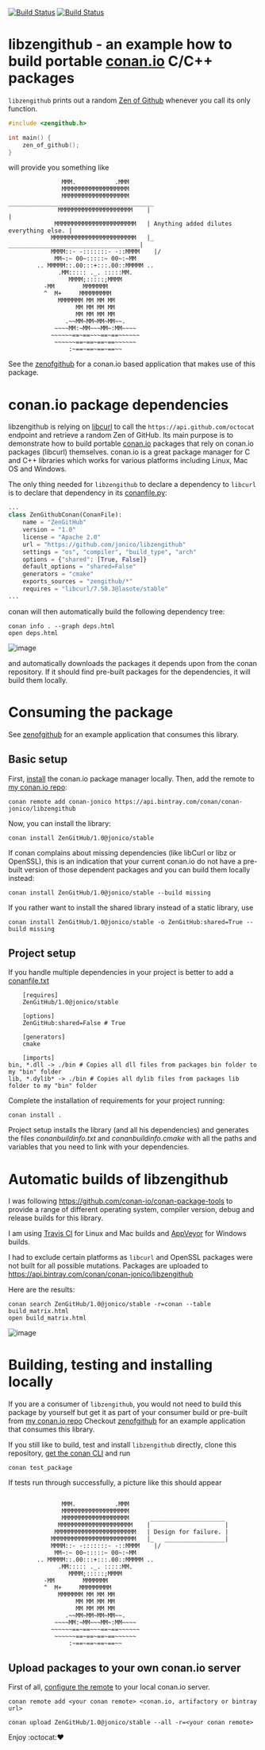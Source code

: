 [![Build Status](https://travis-ci.org/jonico/libzengithub.svg)](https://travis-ci.org/jonico/libzengithub)
[![Build Status](https://ci.appveyor.com/api/projects/status/github/jonico/libzengithub)](https://ci.appveyor.com/project/jonico/libzengithub)

# libzengithub - an example how to build portable [conan.io](https://www.conan.io/) C/C++ packages

```libzengithub``` prints out a random [Zen of Github](http://ben.balter.com/2015/08/12/the-zen-of-github/) whenever you call its only function.

```c
#include <zengithub.h>

int main() {
    zen_of_github();
}
```

will provide you something like

```
               MMM.           .MMM
               MMMMMMMMMMMMMMMMMMM
               MMMMMMMMMMMMMMMMMMM      _________________________________________
              MMMMMMMMMMMMMMMMMMMMM    |                                         |
             MMMMMMMMMMMMMMMMMMMMMMM   | Anything added dilutes everything else. |
            MMMMMMMMMMMMMMMMMMMMMMMM   |_   _____________________________________|
            MMMM::- -:::::::- -::MMMM    |/
             MM~:~ 00~:::::~ 00~:~MM
        .. MMMMM::.00:::+:::.00::MMMMM ..
              .MM::::: ._. :::::MM.
                 MMMM;:::::;MMMM
          -MM        MMMMMMM
          ^  M+     MMMMMMMMM
              MMMMMMM MM MM MM
                   MM MM MM MM
                   MM MM MM MM
                .~~MM~MM~MM~MM~~.
             ~~~~MM:~MM~~~MM~:MM~~~~
            ~~~~~~==~==~~~==~==~~~~~~
             ~~~~~~==~==~==~==~~~~~~
                 :~==~==~==~==~~
```

See the [zenofgithub](https://github.com/jonico/zenofgithub) for a conan.io based application that makes use of this package.

# conan.io package dependencies

libzengithub is relying on [libcurl](https://github.com/lasote/conan-libcurl) to call the ```https://api.github.com/octocat``` endpoint and retrieve a random Zen of GitHub.
Its main purpose is to demonstrate how to build portable [conan.io](https://www.conan.io/) packages that rely on conan.io packages (libcurl) themselves.
conan.io is a great package manager for C and C++ libraries which works for various platforms including Linux, Mac OS and Windows.

The only thing needed for ```libzengithub``` to declare a dependency to ```libcurl``` is to declare that dependency in its [conanfile.py](https://github.com/jonico/libzengithub/blob/master/conanfile.py):

```python
...
class ZenGithubConan(ConanFile):
    name = "ZenGitHub"
    version = "1.0"
    license = "Apache 2.0"
    url = "https://github.com/jonico/libzengithub"
    settings = "os", "compiler", "build_type", "arch"
    options = {"shared": [True, False]}
    default_options = "shared=False"
    generators = "cmake"
    exports_sources = "zengithub/*"
    requires = "libcurl/7.50.3@lasote/stable"
...
```

conan will then automatically build the following dependency tree:

```
conan info . --graph deps.html
open deps.html
```

![image](https://cloud.githubusercontent.com/assets/1872314/26656503/385db5f8-4614-11e7-9ceb-8ff8cbb8527b.png)

and automatically downloads the packages it depends upon from the conan repository. If it should find pre-built packages for the dependencies, it will build them locally.

# Consuming the package

See [zenofgithub](https://github.com/jonico/zenofgithub) for an example application that consumes this library.

## Basic setup

First, [install](http://docs.conan.io/en/latest/installation.html) the conan.io package manager locally.
Then, add the remote to [my conan.io repo](https://api.bintray.com/conan/conan-jonico/libzengithub):

```
conan remote add conan-jonico https://api.bintray.com/conan/conan-jonico/libzengithub
```

Now, you can install the library:

`
conan install ZenGitHub/1.0@jonico/stable
`

If conan complains about missing dependencies (like libCurl or libz or OpenSSL), this is an indication that your current conan.io do not have a pre-built version of those dependent packages and you can build them locally instead:

`
conan install ZenGitHub/1.0@jonico/stable --build missing
`

If you rather want to install the shared library instead of a static library, use

`
conan install ZenGitHub/1.0@jonico/stable -o ZenGitHub:shared=True --build missing
`

## Project setup

If you handle multiple dependencies in your project is better to add a [conanfile.txt](https://github.com/jonico/zenofgithub/blob/master/conanfile.txt)

```
    [requires]
    ZenGitHub/1.0@jonico/stable

    [options]
    ZenGitHub:shared=False # True
    
    [generators]
    cmake

    [imports]
bin, *.dll -> ./bin # Copies all dll files from packages bin folder to my "bin" folder
lib, *.dylib* -> ./bin # Copies all dylib files from packages lib folder to my "bin" folder
```

Complete the installation of requirements for your project running:</small></span>

`
conan install .
`

Project setup installs the library (and all his dependencies) and generates the files *conanbuildinfo.txt* and *conanbuildinfo.cmake* with all the paths and variables that you need to link with your dependencies.

# Automatic builds of libzengithub 

I was following https://github.com/conan-io/conan-package-tools to provide a range of different operating system, compiler version, debug and release builds for this library.

I am using [Travis CI](https://github.com/jonico/libzengithub/blob/master/.travis.yml) for Linux and Mac builds and [AppVeyor](https://github.com/jonico/libzengithub/blob/master/appveyor.yml) for Windows builds.

I had to exclude certain platforms as ```libcurl``` and OpenSSL packages were not built for all possible mutations. Packages are uploaded to https://api.bintray.com/conan/conan-jonico/libzengithub

Here are the results:

```
conan search ZenGitHub/1.0@jonico/stable -r=conan --table build_matrix.html
open build_matrix.html
```

![image](https://user-images.githubusercontent.com/1872314/28708619-246fbe24-737d-11e7-92f1-ac8d5e149756.png)


# Building, testing and installing locally

If you are a consumer of ```libzengithub```, you would not need to build this package by yourself but get it as part of your consumer build or pre-built from [my conan.io repo](https://api.bintray.com/conan/conan-jonico/libzengithub)
Checkout [zenofgithub](https://github.com/jonico/zenofgithub) for an example application that consumes this library.

If you still like to build, test and install ```libzengithub``` directly, clone this repository, [get the conan CLI](http://docs.conan.io/en/latest/installation.html) and run

```
conan test_package
```

If tests run through successfully, a picture like this should appear

```

               MMM.           .MMM
               MMMMMMMMMMMMMMMMMMM
               MMMMMMMMMMMMMMMMMMM      _____________________
              MMMMMMMMMMMMMMMMMMMMM    |                     |
             MMMMMMMMMMMMMMMMMMMMMMM   | Design for failure. |
            MMMMMMMMMMMMMMMMMMMMMMMM   |_   _________________|
            MMMM::- -:::::::- -::MMMM    |/
             MM~:~ 00~:::::~ 00~:~MM
        .. MMMMM::.00:::+:::.00::MMMMM ..
              .MM::::: ._. :::::MM.
                 MMMM;:::::;MMMM
          -MM        MMMMMMM
          ^  M+     MMMMMMMMM
              MMMMMMM MM MM MM
                   MM MM MM MM
                   MM MM MM MM
                .~~MM~MM~MM~MM~~.
             ~~~~MM:~MM~~~MM~:MM~~~~
            ~~~~~~==~==~~~==~==~~~~~~
             ~~~~~~==~==~==~==~~~~~~
                 :~==~==~==~==~~
```

## Upload packages to your own conan.io server

First of all, [configure the remote](http://conanio.readthedocs.io/en/latest/reference/commands/remote.html) to your local conan.io server.

```
conan remote add <your conan remote> <conan.io, artifactory or bintray url>
```

```
conan upload ZenGitHub/1.0@jonico/stable --all -r=<your conan remote>
```


Enjoy :octocat::heart:
